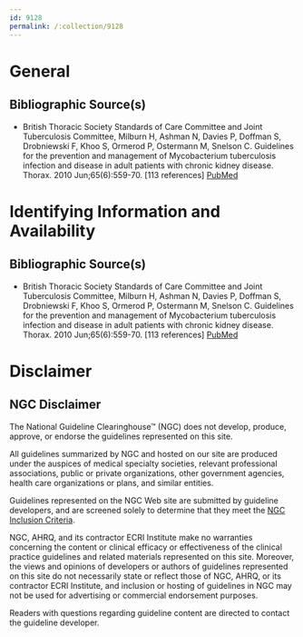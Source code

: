 ```yaml
---
id: 9128
permalink: /:collection/9128
---
```


# General

## Bibliographic Source(s)

- British Thoracic Society Standards of Care Committee and Joint Tuberculosis Committee, Milburn H, Ashman N, Davies P, Doffman S, Drobniewski F, Khoo S, Ormerod P, Ostermann M, Snelson C. Guidelines for the prevention and management of Mycobacterium tuberculosis infection and disease in adult patients with chronic kidney disease. Thorax. 2010 Jun;65(6):559-70. [113 references] [ PubMed ](http://www.ncbi.nlm.nih.gov/entrez/query.fcgi?cmd=Retrieve&db=pubmed&dopt=Abstract&list_uids=20522863)

# Identifying Information and Availability

## Bibliographic Source(s)

- British Thoracic Society Standards of Care Committee and Joint Tuberculosis Committee, Milburn H, Ashman N, Davies P, Doffman S, Drobniewski F, Khoo S, Ormerod P, Ostermann M, Snelson C. Guidelines for the prevention and management of Mycobacterium tuberculosis infection and disease in adult patients with chronic kidney disease. Thorax. 2010 Jun;65(6):559-70. [113 references] [ PubMed ](http://www.ncbi.nlm.nih.gov/entrez/query.fcgi?cmd=Retrieve&db=pubmed&dopt=Abstract&list_uids=20522863)

# Disclaimer

## NGC Disclaimer

The National Guideline Clearinghouse™ (NGC) does not develop, produce, approve, or endorse the guidelines represented on this site.

All guidelines summarized by NGC and hosted on our site are produced under the auspices of medical specialty societies, relevant professional associations, public or private organizations, other government agencies, health care organizations or plans, and similar entities.

Guidelines represented on the NGC Web site are submitted by guideline developers, and are screened solely to determine that they meet the [NGC Inclusion Criteria](/help-and-about/summaries/inclusion-criteria).

NGC, AHRQ, and its contractor ECRI Institute make no warranties concerning the content or clinical efficacy or effectiveness of the clinical practice guidelines and related materials represented on this site. Moreover, the views and opinions of developers or authors of guidelines represented on this site do not necessarily state or reflect those of NGC, AHRQ, or its contractor ECRI Institute, and inclusion or hosting of guidelines in NGC may not be used for advertising or commercial endorsement purposes.

Readers with questions regarding guideline content are directed to contact the guideline developer.

